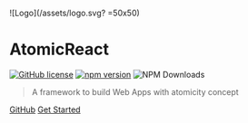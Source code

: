 
</br>
![Logo](/assets/logo.svg? =50x50)

# AtomicReact
[![GitHub license](https://img.shields.io/badge/license-MIT-blue.svg)](https://github.com/Guihgo/AtomicReact/blob/master/LICENSE)
[![npm version](https://img.shields.io/npm/v/atomicreact.svg?style=flat)](https://www.npmjs.com/package/atomicreact) ![NPM Downloads](https://img.shields.io/npm/dt/atomicreact.svg)



> A framework to build Web Apps with atomicity concept

[GitHub](https://github.com/Guihgo/AtomicReact/)
[Get Started](getStarted.md)
